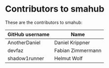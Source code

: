 # Contributors to smahub

These are the contributors to smahub:

| GitHub username | Name |
| --- | ---|
| AnotherDaniel   | Daniel Krippner |
| devfaz          | Fabian Zimmermann |
| shadow1runner   | Helmut Wolf |
